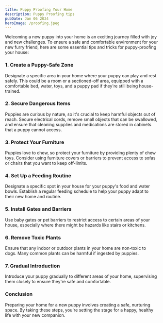 ```yaml
---
title: Puppy Proofing Your Home
description: Puppy Proofing tips
pubDate: Jan 06 2024
heroImage: /proofing.jpeg
---
```


Welcoming a new puppy into your home is an exciting journey filled with joy and new challenges. To ensure a safe and comfortable environment for your new furry friend, here are some essential tips and tricks for puppy-proofing your house:

### 1. Create a Puppy-Safe Zone

Designate a specific area in your home where your puppy can play and rest safely. This could be a room or a sectioned-off area, equipped with a comfortable bed, water, toys, and a puppy pad if they're still being house-trained.

### 2. Secure Dangerous Items

Puppies are curious by nature, so it's crucial to keep harmful objects out of reach. Secure electrical cords, remove small objects that can be swallowed, and ensure that cleaning supplies and medications are stored in cabinets that a puppy cannot access.

### 3. Protect Your Furniture

Puppies love to chew, so protect your furniture by providing plenty of chew toys. Consider using furniture covers or barriers to prevent access to sofas or chairs that you want to keep off-limits.

### 4. Set Up a Feeding Routine

Designate a specific spot in your house for your puppy's food and water bowls. Establish a regular feeding schedule to help your puppy adapt to their new home and routine.

### 5. Install Gates and Barriers

Use baby gates or pet barriers to restrict access to certain areas of your house, especially where there might be hazards like stairs or kitchens.

### 6. Remove Toxic Plants

Ensure that any indoor or outdoor plants in your home are non-toxic to dogs. Many common plants can be harmful if ingested by puppies.

### 7. Gradual Introduction

Introduce your puppy gradually to different areas of your home, supervising them closely to ensure they're safe and comfortable.

### Conclusion

Preparing your home for a new puppy involves creating a safe, nurturing space. By taking these steps, you're setting the stage for a happy, healthy life with your new companion.
